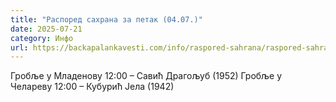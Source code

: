 ```yaml
---
title: "Распоред сахрана за петак (04.07.)"
date: 2025-07-21
category: Инфо
url: https://backapalankavesti.com/info/raspored-sahrana/raspored-sahrana-za-petak-04-07/
---
```


Гробље у Младенову
12:00 – Савић Драгољуб (1952)
Гробље у Челареву
12:00 – Кубурић Јела (1942)

